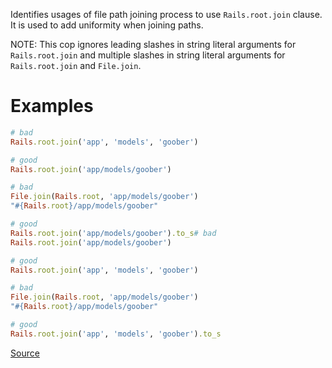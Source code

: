 
Identifies usages of file path joining process to use `Rails.root.join` clause.
It is used to add uniformity when joining paths.

NOTE: This cop ignores leading slashes in string literal arguments for `Rails.root.join`
      and multiple slashes in string literal arguments for `Rails.root.join` and `File.join`.

# Examples

```ruby
# bad
Rails.root.join('app', 'models', 'goober')

# good
Rails.root.join('app/models/goober')

# bad
File.join(Rails.root, 'app/models/goober')
"#{Rails.root}/app/models/goober"

# good
Rails.root.join('app/models/goober').to_s# bad
Rails.root.join('app/models/goober')

# good
Rails.root.join('app', 'models', 'goober')

# bad
File.join(Rails.root, 'app/models/goober')
"#{Rails.root}/app/models/goober"

# good
Rails.root.join('app', 'models', 'goober').to_s
```

[Source](http://www.rubydoc.info/gems/rubocop/RuboCop/Cop/Rails/FilePath)